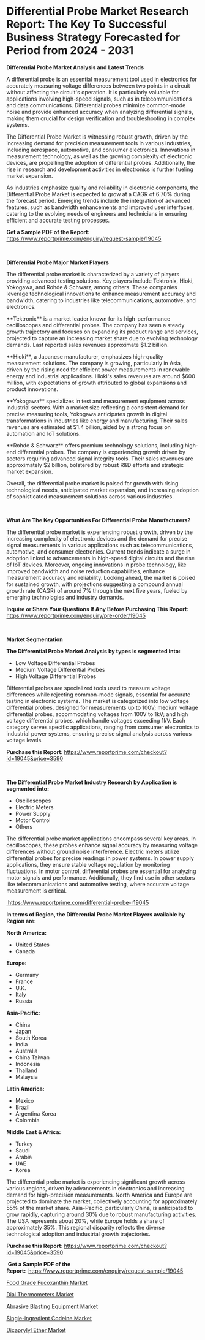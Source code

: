 <p><h1>Differential Probe Market Research Report: The Key To Successful Business Strategy Forecasted for Period from 2024 - 2031</h1></p><p><strong>Differential Probe Market Analysis and Latest Trends</strong></p>
<p><p>A differential probe is an essential measurement tool used in electronics for accurately measuring voltage differences between two points in a circuit without affecting the circuit's operation. It is particularly valuable for applications involving high-speed signals, such as in telecommunications and data communications. Differential probes minimize common-mode noise and provide enhanced accuracy when analyzing differential signals, making them crucial for design verification and troubleshooting in complex systems.</p><p>The Differential Probe Market is witnessing robust growth, driven by the increasing demand for precision measurement tools in various industries, including aerospace, automotive, and consumer electronics. Innovations in measurement technology, as well as the growing complexity of electronic devices, are propelling the adoption of differential probes. Additionally, the rise in research and development activities in electronics is further fueling market expansion.</p><p>As industries emphasize quality and reliability in electronic components, the Differential Probe Market is expected to grow at a CAGR of 6.70% during the forecast period. Emerging trends include the integration of advanced features, such as bandwidth enhancements and improved user interfaces, catering to the evolving needs of engineers and technicians in ensuring efficient and accurate testing processes.</p></p>
<p><strong>Get a Sample PDF of the Report:&nbsp;</strong> <a href="https://www.reportprime.com/enquiry/request-sample/19045?utm_campaign=97&utm_medium=2&utm_source=Github&utm_content=ia&utm_term=28112024&utm_id=differential-probe">https://www.reportprime.com/enquiry/request-sample/19045</a></p>
<p>&nbsp;</p>
<p><strong>Differential Probe Major Market Players</strong></p>
<p><p>The differential probe market is characterized by a variety of players providing advanced testing solutions. Key players include Tektronix, Hioki, Yokogawa, and Rohde & Schwarz, among others. These companies leverage technological innovations to enhance measurement accuracy and bandwidth, catering to industries like telecommunications, automotive, and electronics.</p><p>**Tektronix** is a market leader known for its high-performance oscilloscopes and differential probes. The company has seen a steady growth trajectory and focuses on expanding its product range and services, projected to capture an increasing market share due to evolving technology demands. Last reported sales revenues approximate $1.2 billion.</p><p>**Hioki**, a Japanese manufacturer, emphasizes high-quality measurement solutions. The company is growing, particularly in Asia, driven by the rising need for efficient power measurements in renewable energy and industrial applications. Hioki's sales revenues are around $600 million, with expectations of growth attributed to global expansions and product innovations.</p><p>**Yokogawa** specializes in test and measurement equipment across industrial sectors. With a market size reflecting a consistent demand for precise measuring tools, Yokogawa anticipates growth in digital transformations in industries like energy and manufacturing. Their sales revenues are estimated at $1.4 billion, aided by a strong focus on automation and IoT solutions.</p><p>**Rohde & Schwarz** offers premium technology solutions, including high-end differential probes. The company is experiencing growth driven by sectors requiring advanced signal integrity tools. Their sales revenues are approximately $2 billion, bolstered by robust R&D efforts and strategic market expansion.</p><p>Overall, the differential probe market is poised for growth with rising technological needs, anticipated market expansion, and increasing adoption of sophisticated measurement solutions across various industries.</p></p>
<p>&nbsp;</p>
<p><strong>What Are The Key Opportunities For Differential Probe Manufacturers?</strong></p>
<p><p>The differential probe market is experiencing robust growth, driven by the increasing complexity of electronic devices and the demand for precise signal measurements in various applications such as telecommunications, automotive, and consumer electronics. Current trends indicate a surge in adoption linked to advancements in high-speed digital circuits and the rise of IoT devices. Moreover, ongoing innovations in probe technology, like improved bandwidth and noise reduction capabilities, enhance measurement accuracy and reliability. Looking ahead, the market is poised for sustained growth, with projections suggesting a compound annual growth rate (CAGR) of around 7% through the next five years, fueled by emerging technologies and industry demands.</p></p>
<p><strong>Inquire or Share Your Questions If Any Before Purchasing This Report:</strong> <a href="https://www.reportprime.com/enquiry/pre-order/19045?utm_campaign=97&utm_medium=2&utm_source=Github&utm_content=ia&utm_term=28112024&utm_id=differential-probe">https://www.reportprime.com/enquiry/pre-order/19045</a></p>
<p>&nbsp;</p>
<p><strong>Market Segmentation</strong></p>
<p><strong>The Differential Probe Market Analysis by types is segmented into:</strong></p>
<p><ul><li>Low Voltage Differential Probes</li><li>Medium Voltage Differential Probes</li><li>High Voltage Differential Probes</li></ul></p>
<p><p>Differential probes are specialized tools used to measure voltage differences while rejecting common-mode signals, essential for accurate testing in electronic systems. The market is categorized into low voltage differential probes, designed for measurements up to 100V; medium voltage differential probes, accommodating voltages from 100V to 1kV; and high voltage differential probes, which handle voltages exceeding 1kV. Each category serves specific applications, ranging from consumer electronics to industrial power systems, ensuring precise signal analysis across various voltage levels.</p></p>
<p><strong>Purchase this Report:&nbsp;</strong><a href="https://www.reportprime.com/checkout?id=19045&price=3590&utm_campaign=97&utm_medium=2&utm_source=Github&utm_content=ia&utm_term=28112024&utm_id=differential-probe">https://www.reportprime.com/checkout?id=19045&price=3590</a></p>
<p>&nbsp;</p>
<p><strong>The Differential Probe Market Industry Research by Application is segmented into:</strong></p>
<p><ul><li>Oscilloscopes</li><li>Electric Meters</li><li>Power Supply</li><li>Motor Control</li><li>Others</li></ul></p>
<p><p>The differential probe market applications encompass several key areas. In oscilloscopes, these probes enhance signal accuracy by measuring voltage differences without ground noise interference. Electric meters utilize differential probes for precise readings in power systems. In power supply applications, they ensure stable voltage regulation by monitoring fluctuations. In motor control, differential probes are essential for analyzing motor signals and performance. Additionally, they find use in other sectors like telecommunications and automotive testing, where accurate voltage measurement is critical.</p></p>
<p><a href="https://www.reportprime.com/differential-probe-r19045?utm_campaign=97&utm_medium=2&utm_source=Github&utm_content=ia&utm_term=28112024&utm_id=differential-probe">&nbsp;https://www.reportprime.com/differential-probe-r19045</a></p>
<p><strong>In terms of Region, the Differential Probe Market Players available by Region are:</strong></p>
<p>
    <p> <strong> North America: </strong>
        <ul>
            <li>United States</li>
            <li>Canada</li>
        </ul>
        </p> 
    <p> <strong> Europe: </strong>
        <ul>
            <li>Germany</li>
            <li>France</li>
            <li>U.K.</li>
            <li>Italy</li>
            <li>Russia</li>
        </ul>
        </p> 
    <p> <strong> Asia-Pacific: </strong>
        <ul>
            <li>China</li>
            <li>Japan</li>
            <li>South Korea</li>
            <li>India</li>
            <li>Australia</li>
            <li>China Taiwan</li>
            <li>Indonesia</li>
            <li>Thailand</li>
            <li>Malaysia</li>
        </ul>
        </p> 
    <p> <strong> Latin America: </strong>
        <ul>
            <li>Mexico</li>
            <li>Brazil</li>
            <li>Argentina Korea</li>
            <li>Colombia</li>
        </ul>
        </p> 
    <p> <strong> Middle East & Africa: </strong>
        <ul>
            <li>Turkey</li>
            <li>Saudi</li>
            <li>Arabia</li>
            <li>UAE</li>
            <li>Korea</li>
        </ul>
    </p>
    </p>
<p><p>The differential probe market is experiencing significant growth across various regions, driven by advancements in electronics and increasing demand for high-precision measurements. North America and Europe are projected to dominate the market, collectively accounting for approximately 55% of the market share. Asia-Pacific, particularly China, is anticipated to grow rapidly, capturing around 30% due to robust manufacturing activities. The USA represents about 20%, while Europe holds a share of approximately 35%. This regional disparity reflects the diverse technological adoption and industrial growth trajectories.</p></p>
<p><strong>Purchase this Report: </strong><a href="https://www.reportprime.com/checkout?id=19045&price=3590&utm_campaign=97&utm_medium=2&utm_source=Github&utm_content=ia&utm_term=28112024&utm_id=differential-probe">https://www.reportprime.com/checkout?id=19045&price=3590</a></p>
<p>&nbsp;<strong>Get a Sample PDF of the Report:&nbsp;&nbsp;</strong><a href="https://www.reportprime.com/enquiry/request-sample/19045?utm_campaign=97&utm_medium=2&utm_source=Github&utm_content=ia&utm_term=28112024&utm_id=differential-probe">https://www.reportprime.com/enquiry/request-sample/19045</a></p>
<p><strong></strong></p>
<p><p><a href="https://issuu.com/reportprime-2/docs/food-grade-fucoxanthin-market-size-_e47affa19f261a?utm_campaign=97&utm_medium=2&utm_source=Github&utm_content=ia&utm_term=28112024&utm_id=differential-probe">Food Grade Fucoxanthin Market</a></p><p><a href="https://www.linkedin.com/pulse/dial-thermometers-market-size-growth-industry-analysis-segmentation-dgs9f?utm_campaign=97&utm_medium=2&utm_source=Github&utm_content=ia&utm_term=28112024&utm_id=differential-probe">Dial Thermometers Market</a></p><p><a href="https://github.com/stephaniwo144/Market-Research-Report-List-1/blob/main/abrasive-blasting-equipment-market.md?utm_campaign=97&utm_medium=2&utm_source=Github&utm_content=ia&utm_term=28112024&utm_id=differential-probe">Abrasive Blasting Equipment Market</a></p><p><a href="https://issuu.com/reportprime-2/docs/single-ingredient-codeine-market-si_f5fc7898f3f580?utm_campaign=97&utm_medium=2&utm_source=Github&utm_content=ia&utm_term=28112024&utm_id=differential-probe">Single-ingredient Codeine Market</a></p><p><a href="https://www.linkedin.com/pulse/dicaprylyl-ether-market-size-growth-industry-analysis-segmentation-411yc?utm_campaign=97&utm_medium=2&utm_source=Github&utm_content=ia&utm_term=28112024&utm_id=differential-probe">Dicaprylyl Ether Market</a></p></p>